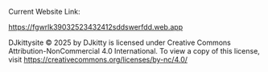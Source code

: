 Current Website Link:

https://fgwrlk39032523432412sddswerfdd.web.app

 DJkittysite © 2025 by DJkitty is licensed under Creative Commons Attribution-NonCommercial 4.0 International. To view a copy of this license, visit https://creativecommons.org/licenses/by-nc/4.0/
